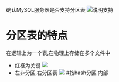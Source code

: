 确认MySQL服务器是否支持分区表
![说明支持](https://upload-images.jianshu.io/upload_images/4685968-c570ae4d4cd2d917.png?imageMogr2/auto-orient/strip%7CimageView2/2/w/1240)
# 分区表的特点
在逻辑上为一个表,在物理上存储在多个文件中
- 红框为关键
![](https://upload-images.jianshu.io/upload_images/4685968-0e3c424f1e55fe64.png?imageMogr2/auto-orient/strip%7CimageView2/2/w/1240)
- 左非分区,右分区表
![](https://upload-images.jianshu.io/upload_images/4685968-1489520be07a8067.png?imageMogr2/auto-orient/strip%7CimageView2/2/w/1240)
#按hash分区
内部                                                                                                                                                                                                                                                                                                                                                                                                                                                                                                                                                                                                                                                                                                                                                                                                                                                                                                                                                                                                                                                                                                                                                                                                                                                                                                                                                                                                                                                                                                                                                                                                                                                                                                                                                                                                                                                                                                                                                                                                                                                                                                                                                                                                                                                                                                                                                                                                                                                                                                                                                                                                                                                                                                                                                                                                                                                                                                                                                                                                                                                                                                                                                                                                                                                                                                                                                                                                                                                                                                                                                                                                                                                                                                                                                                                                                                                                                                                                                                                                                                                                                                                                                                                                                                                                                                                                                                                                                                                                                                                                                                                                                                                                                                                                                                                                                                                                                                                                                                                                                                                                                                                                                                                                                                                                                                                                                                                                                                                                                                                                                                                                                                                                                                                                                                                                                                                                                                                                                                                                                                                                                                                                                                                                                                                                                                                                                                                                                                                                                                                                                                                                                                                                                                                                                                                                                                                                                                                                                                                                                                                                                                                                                                                                                                                                                                                                                                                                                                                                                                                                                                                                                                                                                    


